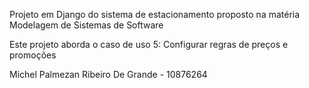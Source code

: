 Projeto em Django do sistema de estacionamento proposto na matéria Modelagem de Sistemas de Software

Este projeto aborda o caso de uso 5: Configurar regras de preços e promoções 

Michel Palmezan Ribeiro De Grande - 10876264

